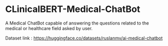 # CLinicalBERT-Medical-ChatBot

A Medical ChatBot capable of answering the questions related to the medical or healthcare field asked by user.

Dataset link : https://huggingface.co/datasets/ruslanmv/ai-medical-chatbot
